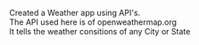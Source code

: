 Created a Weather app using API's. <br>
The API used here is of openweathermap.org <br>
It tells the weather consitions of any City or State

